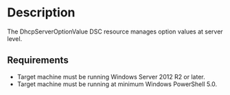 # Description

The DhcpServerOptionValue DSC resource manages option values at server level.

## Requirements

- Target machine must be running Windows Server 2012 R2 or later.
- Target machine must be running at minimum Windows PowerShell 5.0.
